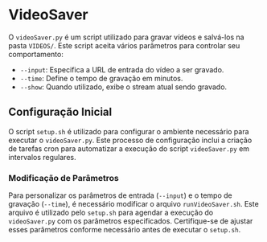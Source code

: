 # VideoSaver

O `videoSaver.py` é um script utilizado para gravar vídeos e salvá-los na pasta `VIDEOS/`. Este script aceita vários parâmetros para controlar seu comportamento:

- `--input`: Especifica a URL de entrada do vídeo a ser gravado.
- `--time`: Define o tempo de gravação em minutos.
- `--show`: Quando utilizado, exibe o stream atual sendo gravado.

## Configuração Inicial

O script `setup.sh` é utilizado para configurar o ambiente necessário para executar o `videoSaver.py`. Este processo de configuração inclui a criação de tarefas cron para automatizar a execução do script `videoSaver.py` em intervalos regulares.

### Modificação de Parâmetros

Para personalizar os parâmetros de entrada (`--input`) e o tempo de gravação (`--time`), é necessário modificar o arquivo `runVideoSaver.sh`. Este arquivo é utilizado pelo `setup.sh` para agendar a execução do `videoSaver.py` com os parâmetros especificados. Certifique-se de ajustar esses parâmetros conforme necessário antes de executar o `setup.sh`.